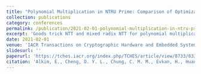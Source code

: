 ```yaml
---
title: "Polynomial Multiplication in NTRU Prime: Comparison of Optimization Strategies on Cortex-M4"
collection: publications
category: conferences
permalink: /publication/2021-02-01-polynomial-multiplication-in-ntru-prime
excerpt: 'Goods trick NTT and mixed radix NTT for polynomial multiplication in NTRU Prime, implemented on Cortex-M4.'
date: 2021-02-01
venue: 'IACR Transactions on Cryptographic Hardware and Embedded Systems (TCHES)'
slidesurl: ''
paperurl: 'https://tches.iacr.org/index.php/TCHES/article/view/8733/8333'
citation: 'Alkim, E., Cheng, D. Y. L., Chung, C. M. M., Evkan, H., Huang, L. W. L., Hwang, V., Li, C. L. T., Niederhagen, R., Shih, Cheng Jhih, Wälde, J., & Yang, B. Y. (2021). "Polynomial Multiplication in NTRU Prime: Comparison of Optimization Strategies on Cortex-M4." <i>IACR Transactions on Cryptographic Hardware and Embedded Systems (TCHES)</i>, Vol. 2021 No. 1.'
---
```


